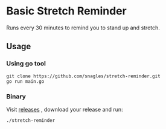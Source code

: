 # Basic Stretch Reminder
Runs every 30 minutes to remind you to stand up and stretch.

## Usage
### Using go tool
```
git clone https://github.com/snagles/stretch-reminder.git
go run main.go
```

### Binary
Visit [releases](https://github.com/snagles/stretch-reminder/releases/) , download your release and run:

```./stretch-reminder```
